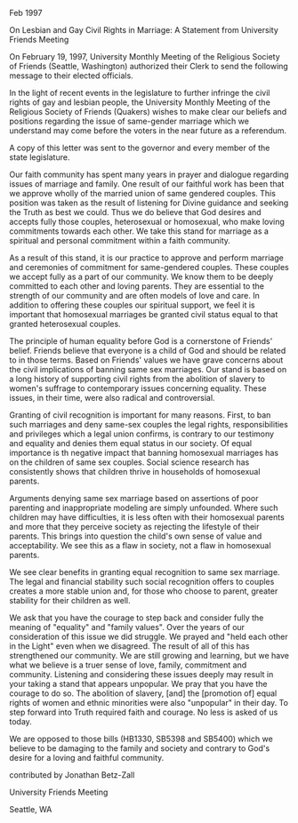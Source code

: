 Feb 1997

On Lesbian and Gay Civil Rights in Marriage: A Statement from University Friends Meeting

On February 19, 1997, University Monthly Meeting of the Religious Society of Friends (Seattle, Washington) authorized their Clerk to send the following message to their elected officials.

In the light of recent events in the legislature to further infringe the civil rights of gay and lesbian people, the University Monthly Meeting of the Religious Society of Friends (Quakers) wishes to make clear our beliefs and positions regarding the issue of same-gender marriage which we understand may come before the voters in the near future as a referendum.

A copy of this letter was sent to the governor and every member of the state legislature.

Our faith community has spent many years in prayer and dialogue regarding issues of marriage and family. One result of our faithful work has been that we approve wholly of the married union of same gendered couples. This position was taken as the result of listening for Divine guidance and seeking the Truth as best we could. Thus we do believe that God desires and accepts fully those couples, heterosexual or homosexual, who make loving commitments towards each other. We take this stand for marriage as a spiritual and personal commitment within a faith community.

As a result of this stand, it is our practice to approve and perform marriage and ceremonies of commitment for same-gendered couples. These couples we accept fully as a part of our community. We know them to be deeply committed to each other and loving parents. They are essential to the strength of our community and are often models of love and care. In addition to offering these couples our spiritual support, we feel it is important that homosexual marriages be granted civil status equal to that granted heterosexual couples.

The principle of human equality before God is a cornerstone of Friends' belief. Friends believe that everyone is a child of God and should be related to in those terms. Based on Friends' values we have grave concerns about the civil implications of banning same sex marriages. Our stand is based on a long history of supporting civil rights from the abolition of slavery to women's suffrage to contemporary issues concerning equality. These issues, in their time, were also radical and controversial.

Granting of civil recognition is important for many reasons. First, to ban such marriages and deny same-sex couples the legal rights, responsibilities and privileges which a legal union confirms, is contrary to our testimony and equality and denies them equal status in our society. Of equal importance is th negative impact that banning homosexual marriages has on the children of same sex couples. Social science research has consistently shows that children thrive in households of homosexual parents.

Arguments denying same sex marriage based on assertions of poor parenting and inappropriate modeling are simply unfounded. Where such children may have difficulties, it is less often with their homosexual parents and more that they perceive society as rejecting the lifestyle of their parents. This brings into question the child's own sense of value and acceptability. We see this as a flaw in society, not a flaw in homosexual parents.

We see clear benefits in granting equal recognition to same sex marriage. The legal and financial stability such social recognition offers to couples creates a more stable union and, for those who choose to parent, greater stability for their children as well.

We ask that you have the courage to step back and consider fully the meaning of "equality" and "family values". Over the years of our consideration of this issue we did struggle. We prayed and "held each other in the Light" even when we disagreed. The result of all of this has strengthened our community. We are still growing and learning, but we have what we believe is a truer sense of love, family, commitment and community. Listening and considering these issues deeply may result in your taking a stand that appears unpopular. We pray that you have the courage to do so. The abolition of slavery, [and] the [promotion of] equal rights of women and ethnic minorities were also "unpopular" in their day. To step forward into Truth required faith and courage. No less is asked of us today.

We are opposed to those bills (HB1330, SB5398 and SB5400) which we believe to be damaging to the family and society and contrary to God's desire for a loving and faithful community.

contributed by Jonathan Betz-Zall 

University Friends Meeting 

Seattle, WA
